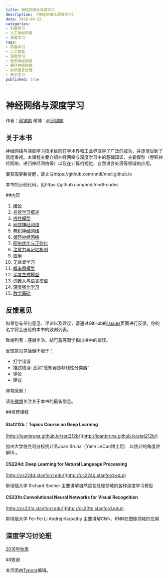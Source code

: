 ```yaml
---
title: 神经网络与深度学习
description: 《神经网络与深度学习》
date: 2016-09-22
categories:
- 机器学习
- 人工神经网络
- 深度学习
tags:
- 机器学习
- 人工智能
- 深度学习
- 卷积神经网络
- 循环神经网络
- 自然语言处理
- 表示学习
published: true
---
```

# 神经网络与深度学习
作者：[邱锡鹏](http://nlp.fudan.edu.cn/xpqiu)  微博：[@邱锡鹏](http://weibo.com/xpqiu)
## 关于本书

神经网络与深度学习技术目前在学术界和工业界取得了广泛的成功，并逐渐受到了高度重视。本课程主要介绍神经网络与深度学习中的基础知识、主要模型（卷积神经网络、递归神经网络等）以及在计算机视觉、自然语言处理等领域的应用。

要获取更新提醒，请关注https://github.com/nndl/nndl.github.io

本书的示例代码，见https://github.com/nndl/nndl-codes

##内容

1. [绪论](chap-绪论.pdf)
2. [机器学习概述](chap-机器学习概述.pdf)
3. [线性模型](chap-线性模型.pdf)
4. [前馈神经网络](chap-前馈神经网络.pdf)
5. [卷积神经网络](chap-卷积神经网络.pdf)
6. [循环神经网络](chap-循环神经网络.pdf)
7. [网络优化与正则化](chap-网络优化与正则化.pdf)
8. [注意力与记忆机制](chap-注意力与记忆机制.pdf)
9. 应用
10. 无监督学习
11. [概率图模型](chap-概率图模型.pdf)
12. [深度生成模型](ch11.pdf)
13. [词嵌入与语言模型](chap-语言模型与词嵌入.pdf)
14. [深度强化学习](chap-深度强化学习.pdf)
15. [数学基础](chap-数学基础.pdf)








## 反馈意见

如果您有任何意见、评论以及建议，请通过GitHub的[Issues](https://github.com/nndl/nndl.github.io/issues)页面进行反馈。你的名字将会出现的本书的致谢列表。

致谢列表：感谢李浩、胡可鑫等同学指出书中的错误。

反馈意见包括但不限于：

* 打字错误
* 描述错误: 比如“感知器是非线性分类器”
* 评论
* 建议

非常感谢！

请在[微博](http://weibo.com/xpqiu/home?wvr=5)关注关于本书的最新信息。



##推荐课程

#### Stat212b：Topics Course on Deep Learning

[http://joanbruna.github.io/stat212b/](http://joanbruna.github.io/stat212b/)

加州大学伯克利分校统计系Joan Bruna（Yann LeCun博士后）
 以统计的角度讲解DL。

#### CS224d: Deep Learning for Natural Language Processing

[http://cs224d.stanford.edu/](http://cs224d.stanford.edu/)

斯坦福大学 Richard Socher
 主要讲解自然语言处理领域的各种深度学习模型

#### CS231n:Convolutional Neural Networks for Visual Recognition

[http://cs231n.stanford.edu/](http://cs231n.stanford.edu/)

斯坦福大学 Fei-Fei Li Andrej Karpathy
 主要讲解CNN、RNN在图像领域的应用



## 深度学习讨论班

[2016年秋季](seminar2016fall)

##致谢

本页面由[Typora](http://www.typora.io/)编辑。

